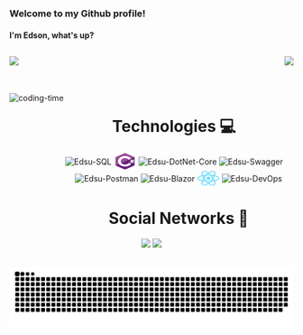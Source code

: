### Welcome to my Github profile!
#### I'm Edson, what's up? 

##


<div>
  <img  height="180em" src="https://github-readme-stats.vercel.app/api?username=EdsonEAdriano&show_icons=true&theme=dracula&include_all_commits=true&count_private=true"/>
  <img align="right" height="180em" src="https://github-readme-stats.vercel.app/api/top-langs/?username=EdsonEAdriano&layout=compact&langs_count=16&theme=dracula"/>
</div>

##

<div  align="center"> 
  <div style="display: inline_block"><br>
    <img align="left" height="250" alt="coding-time" src="https://media.giphy.com/media/v1.Y2lkPTc5MGI3NjExNXFibmFtZ3kzbXQ5ZmttcTFyZ3IzNmQ0ZXkwNzllaXhpZjNleWM3bCZlcD12MV9naWZzX3NlYXJjaCZjdD1n/S6VGjvmFRu5Qk/giphy.gif">
    <h1 align="center">Technologies 💻</h1>
    <img align="center" alt="Edsu-SQL" height="30" width="40" src="https://cdn.jsdelivr.net/gh/devicons/devicon@latest/icons/azuresqldatabase/azuresqldatabase-original.svg" />    
    <img align="center" alt="Edsu-Csharp" height="30" width="40" src="https://raw.githubusercontent.com/devicons/devicon/master/icons/csharp/csharp-original.svg">    
    <img align="center" alt="Edsu-DotNet-Core" height="30" width="40" src="https://cdn.jsdelivr.net/gh/devicons/devicon@latest/icons/dotnetcore/dotnetcore-original.svg" />          
    <img align="center" alt="Edsu-Swagger" height="30" width="40" src="https://cdn.jsdelivr.net/gh/devicons/devicon@latest/icons/swagger/swagger-original.svg" />
    <img align="center" alt="Edsu-Postman" height="30" width="40" src="https://cdn.jsdelivr.net/gh/devicons/devicon@latest/icons/postman/postman-original.svg" />        
    <img align="center" alt="Edsu-Blazor" height="30" width="40" src="https://cdn.jsdelivr.net/gh/devicons/devicon@latest/icons/blazor/blazor-original.svg" />
    <img align="center" alt="Edsu-React" height="30" width="40" src="https://raw.githubusercontent.com/devicons/devicon/master/icons/react/react-original.svg">
    <img align="center" alt="Edsu-DevOps" height="30" width="40" src="https://cdn.jsdelivr.net/gh/devicons/devicon@latest/icons/azuredevops/azuredevops-original.svg" />
   </div>


  <h1 align="center">Social Networks 📲</h1>
  <a align="center" href="https://instagram.com/edsu_adriano" target="_blank"><img src="https://img.shields.io/badge/-Instagram-%23E4405F?style=for-the-badge&logo=instagram&logoColor=white" target="_blank"></a>
  <a align="center" href="https://www.linkedin.com/in/edson-eurides-adriano-1122591a3" target="_blank"><img src="https://img.shields.io/badge/-LinkedIn-%230077B5?style=for-the-badge&logo=linkedin&logoColor=white" target="_blank"></a> 
</div>

##

<picture>
  <source media="(prefers-color-scheme: dark)" srcset="https://raw.githubusercontent.com/EdsonEAdriano/EdsonEAdriano/output/github-contribution-grid-snake-dark.svg">
  <source media="(prefers-color-scheme: light)" srcset="https://raw.githubusercontent.com/EdsonEAdriano/EdsonEAdriano/output/github-contribution-grid-snake.svg">
  <img alt="github contribution grid snake animation" src="https://raw.githubusercontent.com/EdsonEAdriano/EdsonEAdriano/output/github-contribution-grid-snake.svg">
</picture>
